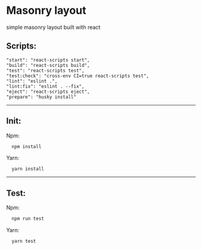 # Masonry layout
simple masonry layout built with react

Scripts:
--
    "start": "react-scripts start",
    "build": "react-scripts build",
    "test": "react-scripts test",
    "test:check": "cross-env CI=true react-scripts test",
    "lint": "eslint .",
    "lint:fix": "eslint . --fix",
    "eject": "react-scripts eject",
    "prepare": "husky install"
---
Init:
--
Npm:
```bash
  npm install
```
Yarn:
```
  yarn install
```
---
Test:
--
Npm:
```bash
  npm run test
```
Yarn:
```bash
  yarn test
```
